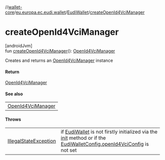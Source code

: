 //[wallet-core](../../../index.md)/[eu.europa.ec.eudi.wallet](../index.md)/[EudiWallet](index.md)/[createOpenId4VciManager](create-open-id4-vci-manager.md)

# createOpenId4VciManager

[androidJvm]\
fun [createOpenId4VciManager](create-open-id4-vci-manager.md)(): [OpenId4VciManager](../../eu.europa.ec.eudi.wallet.issue.openid4vci/-open-id4-vci-manager/index.md)

Creates and returns
an [OpenId4VciManager](../../eu.europa.ec.eudi.wallet.issue.openid4vci/-open-id4-vci-manager/index.md) instance

#### Return

[OpenId4VciManager](../../eu.europa.ec.eudi.wallet.issue.openid4vci/-open-id4-vci-manager/index.md)

#### See also

|                                                                                                     |
|-----------------------------------------------------------------------------------------------------|
| [OpenId4VciManager](../../eu.europa.ec.eudi.wallet.issue.openid4vci/-open-id4-vci-manager/index.md) |

#### Throws

|                                                                                                                  |                                                                                                                                                                                             |
|------------------------------------------------------------------------------------------------------------------|---------------------------------------------------------------------------------------------------------------------------------------------------------------------------------------------|
| [IllegalStateException](https://kotlinlang.org/api/latest/jvm/stdlib/kotlin/-illegal-state-exception/index.html) | if [EudiWallet](index.md) is not firstly initialized via the [init](init.md) method or if the [EudiWalletConfig.openId4VciConfig](../-eudi-wallet-config/open-id4-vci-config.md) is not set |
